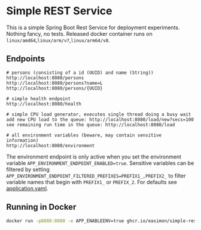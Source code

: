 # Simple REST Service

This is a simple Spring Boot Rest Service for deployment experiments. Nothing fancy, no tests.
Released docker container runs on `linux/amd64`,`linux/arm/v7`,`linux/arm64/v8`.

## Endpoints

```
# persons (consisting of a id (UUID) and name (String))
http://localhost:8080/persons
http://localhost:8080/persons?name=L
http://localhost:8080/persons/{UUID}

# simple health endpoint
http://localhost:8080/health

# simple CPU load generator, executes single thread doing a busy wait
add new CPU load to the queue: http://localhost:8080/load/new?secs=100
see remaining run time in the queue: http://localhost:8080/load

# all environment variables (beware, may contain sensitive information)
http://localhost:8080/environment
```

The environment endpoint is only active when you set the environment variable
`APP_ENVIRONMENT_ENDPOINT_ENABLED=true`. Sensitive variables can be filtered by
setting `APP_ENVIRONMENT_ENDPOINT_FILTERED_PREFIXES=PREFIX1_,PREFIX2_` to filter
variable names that begin with `PREFIX1_` or `PREFIX_2`.
For defaults see [application.yaml](./src/main/resources/application.yaml).

## Running in Docker

```bash
docker run -p8080:8080 -e APP_ENABLEENV=true ghcr.io/easimon/simple-rest-service:latest
```
